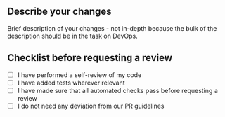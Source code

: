 <!--- AB#1234 Only if relevant, start with a link to an issue on Azure DevOps -->

## Describe your changes

Brief description of your changes - not in-depth because the bulk of the description should be in the task on DevOps.

## Checklist before requesting a review

- [ ] I have performed a self-review of my code
- [ ] I have added tests wherever relevant
- [ ] I have made sure that all automated checks pass before requesting a review
- [ ] I do not need any deviation from our PR guidelines
